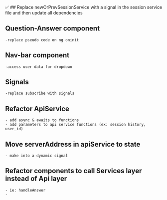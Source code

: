 ✅ ## Replace newOrPrevSessionService with a signal in the session service file and then update all dependencies

## Question-Answer component    
    -replace pseudo code on ng oninit

## Nav-bar component
    -access user data for dropdown    

## Signals
    -replace subscribe with signals
    
## Refactor ApiService
    - add async & awaits to functions 
    - add parameters to api service functions (ex: session history, user_id)

## Move serverAddress in apiService to state 
    - make into a dynamic signal

## Refactor components to call Services layer instead of Api layer
    - ie: handleAnswer
    - 